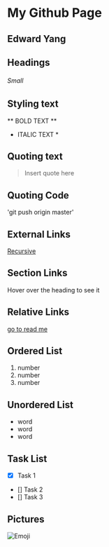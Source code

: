 # My Github Page
## Edward Yang
## Headings
###### Small
## Styling text
** BOLD TEXT **
* ITALIC TEXT *
## Quoting text
> Insert quote here
## Quoting Code
'git push origin master'
## External Links
[Recursive](https://github.com/edwardyang12/User)
## Section Links
Hover over the heading to see it
## Relative Links
[go to read me](README.md)
## Ordered List
1. number
2. number
3. number
## Unordered List
- word
- word 
- word
## Task List
- [x] Task 1
- [] Task 2
- [] Task 3
## Pictures
![Emoji](https://cdn.shopify.com/s/files/1/1061/1924/products/Tongue_Out_Emoji_with_Winking_Eye_876290ec-609b-498e-84ae-b195218ea438_grande.png?v=1571606036)